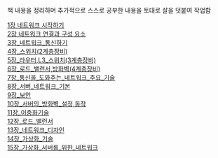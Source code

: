 책 내용을 정리하며 추가적으로 스스로 공부한 내용을 토대로 살을 덧붙여 작업함

[1장 네트워크 시작하기](./01장_네트워크_시작하기.md)    
[2장 네트워크 연결과 구성 요소](./02장_네트워크_연결과_구성_요소.md)   
[3장_네트워크_통신하기](./03장_네트워크_통신하기.md)   
[4장_스위치(2계층장비)](./04장_스위치(2계층장비).md)   
[5장_라우터,L3_스위치(3계층장비)](./05장_라우터,L3_스위치(3계층장비).md)   
[6장_로드_밸런서,방화벽(4계층장비)](./06장_로드_밸런서,방화벽(4계층장비).md)   
[7장_통신을_도와주는_네트워크_주요_기술](./07장_통신을_도와주는_네트워크_주요_기술.md)   
[8장_서버_네트워크_기본](./08장_서버_네트워크_기본.md)   
[9장_보안](./09장_보안.md)   
[10장_서버의_방화벽_설정,동작](./10장_서버의_방화벽_설정,동작.md)   
[11장_이중화기술](./11장_이중화기술.md)   
[12장_로드_밸런서](./12장_로드_밸런서.md)   
[13장_네트워크_디자인](./13장_네트워크_디자인.md)      
[14장_가상화_기술](./14장_가상화_기술.md)   
[15장_가상화_서버를_위한_네트워크](./15장_가상화_서버를_위한_네트워크.md)   